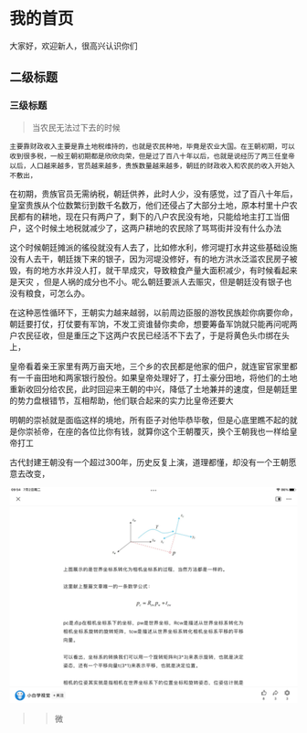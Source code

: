 # 我的首页


<p align=＂center">
大家好，欢迎新人，很高兴认识你们
</p>


  
## 二级标题

### 三级标题

> 当农民无法过下去的时候

    主要靠财政收入主要是靠土地税维持的，也就是农民种地，毕竟是农业大国。在王朝初期，可以收到很多税，一般王朝初期都是欣欣向荣，但是过了百八十年以后，也就是说经历了两三任皇帝以后，人口越来越多，官员越来越多，贵族数量越来越多，朝廷的财政收入和农民的收入开始入不敷出，

在初期，贵族官员无需纳税，朝廷供养，此时人少，没有感觉，过了百八十年后，皇室贵族从个位数繁衍到数千名数万，他们还侵占了大部分土地，原本村里十户农民都有的耕地，现在只有两户了，剩下的八户农民没有地，只能给地主打工当佃户，这个时候土地税就减少了，这两户耕地的农民除了骂骂街并没有什么办法

这个时候朝廷摊派的徭役就没有人去了，比如修水利，修河堤打水井这些基础设施没有人去干，朝廷拨下来的银子，因为河堤没修好，有的地方洪水泛滥农民房子被毁，有的地方水井没人打，就干旱成灾，导致粮食产量大面积减少，有时候看起来是天灾 ，但是人祸的成分也不小。呢么朝廷要派人去赈灾，但是朝廷没有银子也没有粮食，可怎么办。

在这种恶性循环下，王朝实力越来越弱，以前周边臣服的游牧民族趁你病要你命，朝廷要打仗，打仗要有军饷，不发工资谁替你卖命，想要筹备军饷就只能再问呢两户农民征收，但是重压之下这两户农民已经活不下去了，于是将黄色头巾绑在头上，

皇帝看着亲王家里有两万亩天地，三个乡的农民都是他家的佃户，就连宦官家里都有一千亩田地和两家银行股份。如果皇帝处理好了，打土豪分田地，将他们的土地重新收回分给农民，此时回迎来王朝的中兴，降低了土地兼并的速度，但是朝廷里的势力盘根错节，互相帮助，他们联合起来的实力比皇帝还要大

明朝的崇祯就是面临这样的境地，所有臣子对他毕恭毕敬，但是心底里瞧不起的就是你崇祯帝，在座的各位比你有钱，就算你这个王朝覆灭，换个王朝我也一样给皇帝打工

古代封建王朝没有一个超过300年，历史反复上演，道理都懂，却没有一个王朝愿意去改变，










![](./qq.png)
  >> 微
